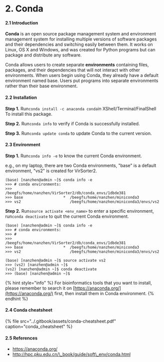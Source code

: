 # 2. Conda

#### 2.1 Introduction

**Conda** is an open source package management system and environment management system for installing multiple versions of software packages and their dependencies and switching easily between them. It works on Linux, OS X and Windows, and was created for Python programs but can package and distribute any software. 

Conda allows users to create separate **environments** containing files, packages, and their dependencies that will not interact with other environments. When users begin using Conda, they already have a default environment named base. Users put programs into separate environments rather than their base environment.

#### 2.2 Installation

**Step 1.** Run`conda install -c anaconda conda`in XShell/Terminal/FinalShell To install this package.

**Step 2.** Run`conda info` to verify if Conda is successfully installed.

**Step 3.** Run`conda update conda` to update Conda to the current version.

#### 2.3 Environment

**Step 1.** Run`conda info -e` to know the current Conda environment.

e.g., on my laptop, there are two Conda environments, "base" is a default environment, "vs2" is created for VirSorter2.

```text
(base) [nanzhen@admin ~]$ conda info -e
>>> # conda environments:
>>>                          /beegfs/home/nanzhen/VirSorter2/db/conda_envs/1dbde381
>>> base                  *  /beegfs/home/nanzhen/miniconda3
>>> vs2                      /beegfs/home/nanzhen/miniconda3/envs/vs2
```

**Step 2.** Run`source activate <env_name>` to enter a specific environment, run`conda deactivate` to quit the current Conda environment.

```text
(base) [nanzhen@admin ~]$ conda info -e
>>> # conda environments:
>>> #
>>>                          /beegfs/home/nanzhen/VirSorter2/db/conda_envs/1dbde381
>>> base                  *  /beegfs/home/nanzhen/miniconda3
>>> vs2                      /beegfs/home/nanzhen/miniconda3/envs/vs2

(base) [nanzhen@admin ~]$ source activate vs2
>>> (vs2) [nanzhen@admin ~]$ 
(vs2) [nanzhen@admin ~]$ conda deactivate
>>> (base) [nanzhen@admin ~]$ 
```

{% hint style="info" %}
For bioinformatics tools that you want to install, please remember to search it on [https://anaconda.org/](https://anaconda.org/) first, then install them in Conda environment.
{% endhint %}

#### 2.4 Conda cheatsheet

{% file src="../.gitbook/assets/conda-cheatsheet.pdf" caption="conda\_cheatsheet" %}

#### 2.5 References

* https://anaconda.org/
* http://hpc.pku.edu.cn/\_book/guide/soft\_env/conda.html




